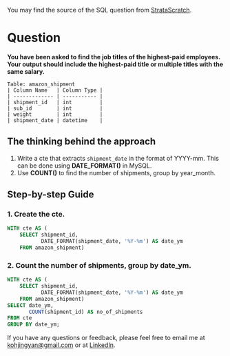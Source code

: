You may find the source of the SQL question from [StrataScratch](https://platform.stratascratch.com/coding/2056-number-of-shipments-per-month?code_type=3).

# Question

**You have been asked to find the job titles of the highest-paid employees.<br>
Your output should include the highest-paid title or multiple titles with the same salary.**


````
Table: amazon_shipment
| Column Name   | Column Type |
| ------------- | ----------- |
| shipment_id   | int         |
| sub_id        | int         |
| weight        | int         |
| shipment_date | datetime    |
````

## The thinking behind the approach
1. Write a cte that extracts `shipment_date` in the format of YYYY-mm. This can be done using **DATE_FORMAT()** in MySQL.
2. Use **COUNT()** to find the number of shipments, group by year_month.

## Step-by-step Guide
### 1. Create the cte.

````sql
WITH cte AS (
	SELECT shipment_id, 
	       DATE_FORMAT(shipment_date, '%Y-%m') AS date_ym
	FROM amazon_shipment)
````

### 2. Count the number of shipments, group by date_ym.

````sql
WITH cte AS (
	SELECT shipment_id, 
	       DATE_FORMAT(shipment_date, '%Y-%m') AS date_ym
	FROM amazon_shipment)
SELECT date_ym, 
       COUNT(shipment_id) AS no_of_shipments
FROM cte
GROUP BY date_ym;
````

If you have any questions or feedback, please feel free to email me at kohjingyan@gmail.com or at [LinkedIn](https://www.linkedin.com/in/koh-jing-yan/).
